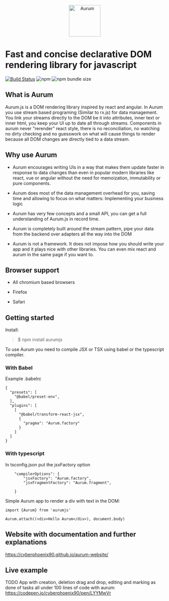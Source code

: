 <p align="center">
  <img src="https://i.imgur.com/Ru8maJS.png" width="100" alt="Aurum">
</p>

# Fast and concise declarative DOM rendering library for javascript

[![Build Status](https://travis-ci.com/CyberPhoenix90/aurum.svg?branch=master)](https://travis-ci.com/CyberPhoenix90/aurum)
![npm](https://img.shields.io/npm/dw/aurumjs)
![npm bundle size](https://img.shields.io/bundlephobia/minzip/aurumjs)

## What is Aurum

Aurum.js is a DOM rendering library inspired by react and angular.
In Aurum you use stream based programing (Similar to rx.js) for data management. You link your streams directly to the DOM be it into attributes, inner text or inner html, you keep your UI up to date all through streams.
Components in aurum never "rerender" react style, there is no reconciliation, no watching no dirty checking and no guesswork on what will cause things to render because all DOM changes are directly tied to a data stream.

## Why use Aurum

-   Aurum encourages writing UIs in a way that makes them update faster in response to data changes than even in popular modern libraries like react, vue or angular without the need for memoization, immutability or pure components.

-   Aurum does most of the data management overhead for you, saving time and allowing to focus on what matters: Implementing your business logic

-   Aurum has very few concepts and a small API, you can get a full understanding of Aurum.js in record time.

-   Aurum is completely built around the stream pattern, pipe your data from the backend over adapters all the way into the DOM

-   Aurum is not a framework. It does not impose how you should write your app and it plays nice with other libraries. You can even mix react and aurum in the same page if you want to.

## Browser support

-   All chromium based browsers

-   Firefox

-   Safari

## Getting started

Install:

> \$ npm install aurumjs

To use Aurum you need to compile JSX or TSX using babel or the typescript compiler.

### With Babel

Example .babelrc

```
{
  "presets": [
    "@babel/preset-env",
  ],
  "plugins": [
    [
      "@babel/transform-react-jsx",
      {
        "pragma": "Aurum.factory"
      }
    ]
  ]
}
```

### With typescript

In tsconfig.json put the jsxFactory option

```
    "compilerOptions": {
        "jsxFactory": "Aurum.factory",
        "jsxFragmentFactory": "Aurum.fragment",

    }
```

Simple Aurum app to render a div with text in the DOM:

```
import {Aurum} from 'aurumjs'

Aurum.attach((<div>Hello Aurum</div>), document.body)
```

## Website with documentation and further explanations

https://cyberphoenix90.github.io/aurum-website/

## Live example

TODO App with creation, deletion drag and drop, editing and marking as done of tasks all under 100 lines of code with aurum:
https://codepen.io/cyberphoenix90/pen/LYYMwVr
